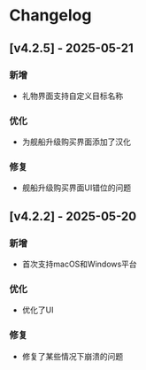 # Changelog

## [v4.2.5] - 2025-05-21

### 新增
- 礼物界面支持自定义目标名称

### 优化
- 为舰船升级购买界面添加了汉化

### 修复
- 舰船升级购买界面UI错位的问题

## [v4.2.2] - 2025-05-20

### 新增
- 首次支持macOS和Windows平台

### 优化
- 优化了UI

### 修复
- 修复了某些情况下崩溃的问题